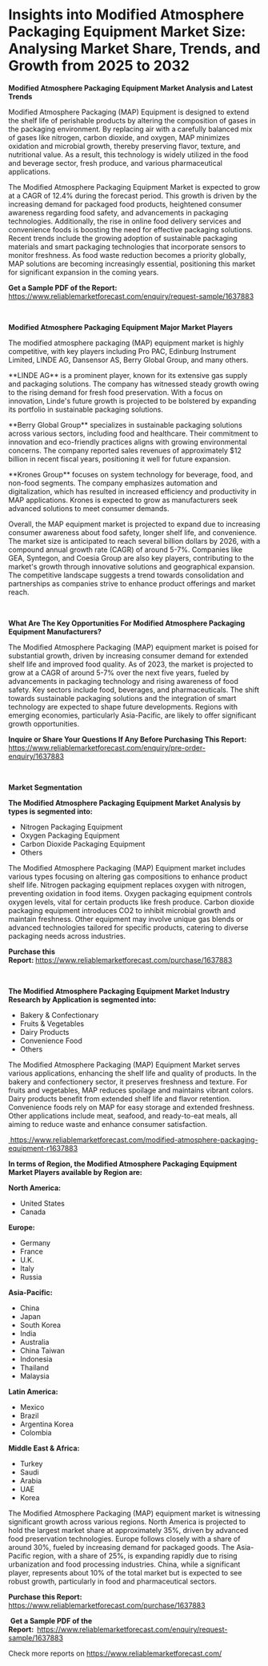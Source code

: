 <p><h1>Insights into Modified Atmosphere Packaging Equipment Market Size: Analysing Market Share, Trends, and Growth from 2025 to 2032</h1></p><p><strong>Modified Atmosphere Packaging Equipment Market Analysis and Latest Trends</strong></p>
<p><p>Modified Atmosphere Packaging (MAP) Equipment is designed to extend the shelf life of perishable products by altering the composition of gases in the packaging environment. By replacing air with a carefully balanced mix of gases like nitrogen, carbon dioxide, and oxygen, MAP minimizes oxidation and microbial growth, thereby preserving flavor, texture, and nutritional value. As a result, this technology is widely utilized in the food and beverage sector, fresh produce, and various pharmaceutical applications.</p><p>The Modified Atmosphere Packaging Equipment Market is expected to grow at a CAGR of 12.4% during the forecast period. This growth is driven by the increasing demand for packaged food products, heightened consumer awareness regarding food safety, and advancements in packaging technologies. Additionally, the rise in online food delivery services and convenience foods is boosting the need for effective packaging solutions. Recent trends include the growing adoption of sustainable packaging materials and smart packaging technologies that incorporate sensors to monitor freshness. As food waste reduction becomes a priority globally, MAP solutions are becoming increasingly essential, positioning this market for significant expansion in the coming years.</p></p>
<p><strong>Get a Sample PDF of the Report:&nbsp;</strong> <a href="https://www.reliablemarketforecast.com/enquiry/request-sample/1637883?utm_campaign=3046&utm_medium=2&utm_source=Github&utm_content=ia&utm_term=07032025&utm_id=modified-atmosphere-packaging-equipment">https://www.reliablemarketforecast.com/enquiry/request-sample/1637883</a></p>
<p>&nbsp;</p>
<p><strong>Modified Atmosphere Packaging Equipment Major Market Players</strong></p>
<p><p>The modified atmosphere packaging (MAP) equipment market is highly competitive, with key players including Pro PAC, Edinburg Instrument Limited, LINDE AG, Dansensor AS, Berry Global Group, and many others. </p><p>**LINDE AG** is a prominent player, known for its extensive gas supply and packaging solutions. The company has witnessed steady growth owing to the rising demand for fresh food preservation. With a focus on innovation, Linde's future growth is projected to be bolstered by expanding its portfolio in sustainable packaging solutions.</p><p>**Berry Global Group** specializes in sustainable packaging solutions across various sectors, including food and healthcare. Their commitment to innovation and eco-friendly practices aligns with growing environmental concerns. The company reported sales revenues of approximately $12 billion in recent fiscal years, positioning it well for future expansion.</p><p>**Krones Group** focuses on system technology for beverage, food, and non-food segments. The company emphasizes automation and digitalization, which has resulted in increased efficiency and productivity in MAP applications. Krones is expected to grow as manufacturers seek advanced solutions to meet consumer demands.</p><p>Overall, the MAP equipment market is projected to expand due to increasing consumer awareness about food safety, longer shelf life, and convenience. The market size is anticipated to reach several billion dollars by 2026, with a compound annual growth rate (CAGR) of around 5-7%. Companies like GEA, Syntegon, and Coesia Group are also key players, contributing to the market's growth through innovative solutions and geographical expansion. The competitive landscape suggests a trend towards consolidation and partnerships as companies strive to enhance product offerings and market reach.</p></p>
<p>&nbsp;</p>
<p><strong>What Are The Key Opportunities For Modified Atmosphere Packaging Equipment Manufacturers?</strong></p>
<p><p>The Modified Atmosphere Packaging (MAP) equipment market is poised for substantial growth, driven by increasing consumer demand for extended shelf life and improved food quality. As of 2023, the market is projected to grow at a CAGR of around 5-7% over the next five years, fueled by advancements in packaging technology and rising awareness of food safety. Key sectors include food, beverages, and pharmaceuticals. The shift towards sustainable packaging solutions and the integration of smart technology are expected to shape future developments. Regions with emerging economies, particularly Asia-Pacific, are likely to offer significant growth opportunities.</p></p>
<p><strong>Inquire or Share Your Questions If Any Before Purchasing This Report:</strong> <a href="https://www.reliablemarketforecast.com/enquiry/pre-order-enquiry/1637883?utm_campaign=3046&utm_medium=2&utm_source=Github&utm_content=ia&utm_term=07032025&utm_id=modified-atmosphere-packaging-equipment">https://www.reliablemarketforecast.com/enquiry/pre-order-enquiry/1637883</a></p>
<p>&nbsp;</p>
<p><strong>Market Segmentation</strong></p>
<p><strong>The Modified Atmosphere Packaging Equipment Market Analysis by types is segmented into:</strong></p>
<p><ul><li>Nitrogen Packaging Equipment</li><li>Oxygen Packaging Equipment</li><li>Carbon Dioxide Packaging Equipment</li><li>Others</li></ul></p>
<p><p>The Modified Atmosphere Packaging (MAP) Equipment market includes various types focusing on altering gas compositions to enhance product shelf life. Nitrogen packaging equipment replaces oxygen with nitrogen, preventing oxidation in food items. Oxygen packaging equipment controls oxygen levels, vital for certain products like fresh produce. Carbon dioxide packaging equipment introduces CO2 to inhibit microbial growth and maintain freshness. Other equipment may involve unique gas blends or advanced technologies tailored for specific products, catering to diverse packaging needs across industries.</p></p>
<p><strong>Purchase this Report:&nbsp;</strong><a href="https://www.reliablemarketforecast.com/purchase/1637883?utm_campaign=3046&utm_medium=2&utm_source=Github&utm_content=ia&utm_term=07032025&utm_id=modified-atmosphere-packaging-equipment">https://www.reliablemarketforecast.com/purchase/1637883</a></p>
<p>&nbsp;</p>
<p><strong>The Modified Atmosphere Packaging Equipment Market Industry Research by Application is segmented into:</strong></p>
<p><ul><li>Bakery & Confectionary</li><li>Fruits & Vegetables</li><li>Dairy Products</li><li>Convenience Food</li><li>Others</li></ul></p>
<p><p>The Modified Atmosphere Packaging (MAP) Equipment Market serves various applications, enhancing the shelf life and quality of products. In the bakery and confectionery sector, it preserves freshness and texture. For fruits and vegetables, MAP reduces spoilage and maintains vibrant colors. Dairy products benefit from extended shelf life and flavor retention. Convenience foods rely on MAP for easy storage and extended freshness. Other applications include meat, seafood, and ready-to-eat meals, all aiming to reduce waste and enhance consumer satisfaction.</p></p>
<p><a href="https://www.reliablemarketforecast.com/modified-atmosphere-packaging-equipment-r1637883?utm_campaign=3046&utm_medium=2&utm_source=Github&utm_content=ia&utm_term=07032025&utm_id=modified-atmosphere-packaging-equipment">&nbsp;https://www.reliablemarketforecast.com/modified-atmosphere-packaging-equipment-r1637883</a></p>
<p><strong>In terms of Region, the Modified Atmosphere Packaging Equipment Market Players available by Region are:</strong></p>
<p>
    <p> <strong> North America: </strong>
        <ul>
            <li>United States</li>
            <li>Canada</li>
        </ul>
        </p> 
    <p> <strong> Europe: </strong>
        <ul>
            <li>Germany</li>
            <li>France</li>
            <li>U.K.</li>
            <li>Italy</li>
            <li>Russia</li>
        </ul>
        </p> 
    <p> <strong> Asia-Pacific: </strong>
        <ul>
            <li>China</li>
            <li>Japan</li>
            <li>South Korea</li>
            <li>India</li>
            <li>Australia</li>
            <li>China Taiwan</li>
            <li>Indonesia</li>
            <li>Thailand</li>
            <li>Malaysia</li>
        </ul>
        </p> 
    <p> <strong> Latin America: </strong>
        <ul>
            <li>Mexico</li>
            <li>Brazil</li>
            <li>Argentina Korea</li>
            <li>Colombia</li>
        </ul>
        </p> 
    <p> <strong> Middle East & Africa: </strong>
        <ul>
            <li>Turkey</li>
            <li>Saudi</li>
            <li>Arabia</li>
            <li>UAE</li>
            <li>Korea</li>
        </ul>
    </p>
    </p>
<p><p>The Modified Atmosphere Packaging (MAP) equipment market is witnessing significant growth across various regions. North America is projected to hold the largest market share at approximately 35%, driven by advanced food preservation technologies. Europe follows closely with a share of around 30%, fueled by increasing demand for packaged goods. The Asia-Pacific region, with a share of 25%, is expanding rapidly due to rising urbanization and food processing industries. China, while a significant player, represents about 10% of the total market but is expected to see robust growth, particularly in food and pharmaceutical sectors.</p></p>
<p><strong>Purchase this Report: </strong><a href="https://www.reliablemarketforecast.com/purchase/1637883?utm_campaign=3046&utm_medium=2&utm_source=Github&utm_content=ia&utm_term=07032025&utm_id=modified-atmosphere-packaging-equipment">https://www.reliablemarketforecast.com/purchase/1637883</a></p>
<p>&nbsp;<strong>Get a Sample PDF of the Report:&nbsp;&nbsp;</strong><a href="https://www.reliablemarketforecast.com/enquiry/request-sample/1637883?utm_campaign=3046&utm_medium=2&utm_source=Github&utm_content=ia&utm_term=07032025&utm_id=modified-atmosphere-packaging-equipment">https://www.reliablemarketforecast.com/enquiry/request-sample/1637883</a></p>
<p><strong></strong></p>
<p>Check more reports on <a href="https://www.reliablemarketforecast.com/?utm_campaign=3046&utm_medium=2&utm_source=Github&utm_content=ia&utm_term=07032025&utm_id=modified-atmosphere-packaging-equipment">https://www.reliablemarketforecast.com/</a></p>